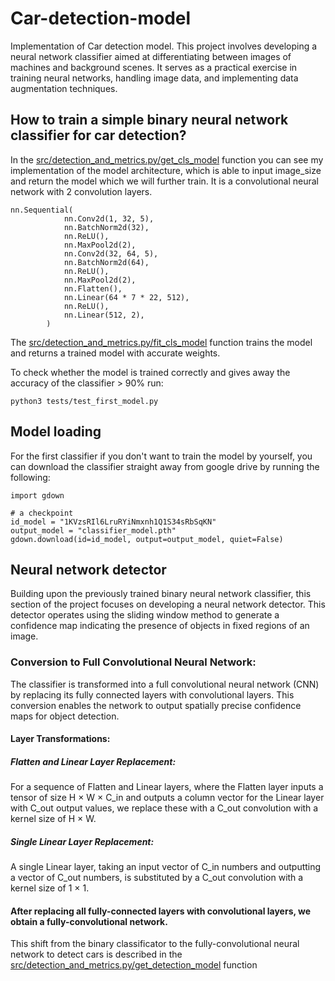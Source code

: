 # Car-detection-model
Implementation of Car detection model. This project involves developing a neural network classifier aimed at differentiating between images of machines and background scenes. It serves as a practical exercise in training neural networks, handling image data, and implementing data augmentation techniques.

## How to train a simple binary neural network classifier for car detection?

In the [src/detection_and_metrics.py/get_cls_model](https://github.com/aizamaksutova/Car-detection-model/blob/main/src/detection_and_metrics.py) function you can see my implementation of the model architecture, which is able to input image_size and return the model which we will further train. It is a convolutional neural network with 2 convolution layers.

```
nn.Sequential(
            nn.Conv2d(1, 32, 5),
            nn.BatchNorm2d(32),
            nn.ReLU(),
            nn.MaxPool2d(2),
            nn.Conv2d(32, 64, 5),
            nn.BatchNorm2d(64),
            nn.ReLU(),
            nn.MaxPool2d(2),
            nn.Flatten(),
            nn.Linear(64 * 7 * 22, 512),
            nn.ReLU(),
            nn.Linear(512, 2),
        )
```

The [src/detection_and_metrics.py/fit_cls_model](https://github.com/aizamaksutova/Car-detection-model/blob/main/src/detection_and_metrics.py) function trains the model and returns a trained model with accurate weights.

To check whether the model is trained correctly and gives away the accuracy of the classifier > 90% run: 

```
python3 tests/test_first_model.py 
```

## Model loading
For the first classifier if you don't want to train the model by yourself, you can download the classifier straight away from google drive by running the following:

```
import gdown

# a checkpoint
id_model = "1KVzsRIl6LruRYiNmxnh1Q1S34sRbSqKN"
output_model = "classifier_model.pth"
gdown.download(id=id_model, output=output_model, quiet=False)
```

## Neural network detector

Building upon the previously trained binary neural network classifier, this section of the project focuses on developing a neural network detector. This detector operates using the sliding window method to generate a confidence map indicating the presence of objects in fixed regions of an image.

### Conversion to Full Convolutional Neural Network:

The classifier is transformed into a full convolutional neural network (CNN) by replacing its fully connected layers with convolutional layers.
This conversion enables the network to output spatially precise confidence maps for object detection.
#### Layer Transformations:

##### Flatten and Linear Layer Replacement:
For a sequence of Flatten and Linear layers, where the Flatten layer inputs a tensor of size H × W × C_in and outputs a column vector for the Linear layer with C_out output values, we replace these with a C_out convolution with a kernel size of H × W.

##### Single Linear Layer Replacement:
A single Linear layer, taking an input vector of C_in numbers and outputting a vector of C_out numbers, is substituted by a C_out convolution with a kernel size of 1 × 1.

#### After replacing all fully-connected layers with convolutional layers, we obtain a fully-convolutional network.

This shift from the binary classificator to the fully-convolutional neural network to detect cars is described in the [src/detection_and_metrics.py/get_detection_model](https://github.com/aizamaksutova/Car-detection-model/blob/main/src/detection_and_metrics.py) function



